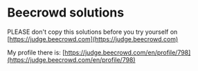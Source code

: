 # Beecrowd solutions

PLEASE don't copy this solutions before you try yourself on [https://judge.beecrowd.com](https://judge.beecrowd.com)

My profile there is: [https://judge.beecrowd.com/en/profile/798](https://judge.beecrowd.com/en/profile/798)
